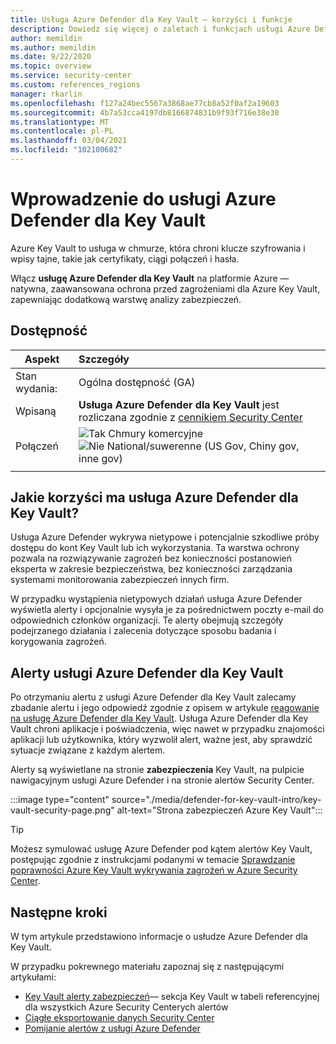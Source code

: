 ```yaml
---
title: Usługa Azure Defender dla Key Vault — korzyści i funkcje
description: Dowiedz się więcej o zaletach i funkcjach usługi Azure Defender dla Key Vault.
author: memildin
ms.author: memildin
ms.date: 9/22/2020
ms.topic: overview
ms.service: security-center
ms.custom: references_regions
manager: rkarlin
ms.openlocfilehash: f127a24bec5567a3868ae77cb8a52f0af2a19603
ms.sourcegitcommit: 4b7a53cca4197db8166874831b9f93f716e38e30
ms.translationtype: MT
ms.contentlocale: pl-PL
ms.lasthandoff: 03/04/2021
ms.locfileid: "102100682"
---
```

# <a name="introduction-to-azure-defender-for-key-vault"></a>Wprowadzenie do usługi Azure Defender dla Key Vault

Azure Key Vault to usługa w chmurze, która chroni klucze szyfrowania i wpisy tajne, takie jak certyfikaty, ciągi połączeń i hasła. 

Włącz **usługę Azure Defender dla Key Vault** na platformie Azure — natywna, zaawansowana ochrona przed zagrożeniami dla Azure Key Vault, zapewniając dodatkową warstwę analizy zabezpieczeń. 

## <a name="availability"></a>Dostępność

|Aspekt|Szczegóły|
|----|:----|
|Stan wydania:|Ogólna dostępność (GA)|
|Wpisaną|**Usługa Azure Defender dla Key Vault** jest rozliczana zgodnie z [cennikiem Security Center](https://azure.microsoft.com/pricing/details/security-center/)|
|Połączeń|![Tak](./media/icons/yes-icon.png) Chmury komercyjne<br>![Nie](./media/icons/no-icon.png) National/suwerenne (US Gov, Chiny gov, inne gov)|
|||

## <a name="what-are-the-benefits-of-azure-defender-for-key-vault"></a>Jakie korzyści ma usługa Azure Defender dla Key Vault?

Usługa Azure Defender wykrywa nietypowe i potencjalnie szkodliwe próby dostępu do kont Key Vault lub ich wykorzystania. Ta warstwa ochrony pozwala na rozwiązywanie zagrożeń bez konieczności postanowień eksperta w zakresie bezpieczeństwa, bez konieczności zarządzania systemami monitorowania zabezpieczeń innych firm.  

W przypadku wystąpienia nietypowych działań usługa Azure Defender wyświetla alerty i opcjonalnie wysyła je za pośrednictwem poczty e-mail do odpowiednich członków organizacji. Te alerty obejmują szczegóły podejrzanego działania i zalecenia dotyczące sposobu badania i korygowania zagrożeń. 

## <a name="azure-defender-for-key-vault-alerts"></a>Alerty usługi Azure Defender dla Key Vault
Po otrzymaniu alertu z usługi Azure Defender dla Key Vault zalecamy zbadanie alertu i jego odpowiedź zgodnie z opisem w artykule [reagowanie na usługę Azure Defender dla Key Vault](defender-for-key-vault-usage.md). Usługa Azure Defender dla Key Vault chroni aplikacje i poświadczenia, więc nawet w przypadku znajomości aplikacji lub użytkownika, który wyzwolił alert, ważne jest, aby sprawdzić sytuacje związane z każdym alertem.

Alerty są wyświetlane na stronie **zabezpieczenia** Key Vault, na pulpicie nawigacyjnym usługi Azure Defender i na stronie alertów Security Center.

:::image type="content" source="./media/defender-for-key-vault-intro/key-vault-security-page.png" alt-text="Strona zabezpieczeń Azure Key Vault":::


> [!TIP]
> Możesz symulować usługę Azure Defender pod kątem alertów Key Vault, postępując zgodnie z instrukcjami podanymi w temacie [Sprawdzanie poprawności Azure Key Vault wykrywania zagrożeń w Azure Security Center](https://techcommunity.microsoft.com/t5/azure-security-center/validating-azure-key-vault-threat-detection-in-azure-security/ba-p/1220336).


## <a name="next-steps"></a>Następne kroki

W tym artykule przedstawiono informacje o usłudze Azure Defender dla Key Vault.

W przypadku pokrewnego materiału zapoznaj się z następującymi artykułami: 

- [Key Vault alerty zabezpieczeń](alerts-reference.md#alerts-azurekv)— sekcja Key Vault w tabeli referencyjnej dla wszystkich Azure Security Centerych alertów
- [Ciągłe eksportowanie danych Security Center](continuous-export.md)
- [Pomijanie alertów z usługi Azure Defender](alerts-suppression-rules.md)